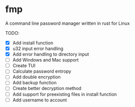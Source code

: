 # fmp
A command line password manager written in rust for Linux

TODO:
- [x] Add install function
- [x] u32 input error handling
- [x] Add error handling to directory input
- [ ] Add Windows and Mac support
- [ ] Create TUI
- [ ] Calculate password entropy
- [ ] Add double encryption
- [ ] Add backup function
- [ ] Create better decryption method
- [ ] Add support for preexisting files in install function
- [ ] Add username to account
